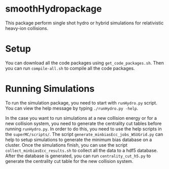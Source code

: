 smoothHydropackage
==================

This package perform single shot hydro or hybrid simulations for relativistic heavy-ion
collisions.

Setup
======

You can download all the code packages using `get_code_packages.sh`. Then you can run
`compile-all.sh` to compile all the code packages.


Running Simulations
===================

To run the simulation package, you need to start with `runHydro.py` script. You can view the help
message by typing `./runHydro.py -help`.

In the case you want to run simulations at a new collision energy or for a new collision system,
you need to generate the centrality cut tables before running `runHydro.py`. In order to do this,
you need to use the help scripts in the `superMC/scripts/`. The script
`generate_minbiasEcc_jobs_WSUGrid.py` can help to setup simulations to generate the minimum bias
database on a cluster. Once the simulations finish, you can use the script
`collect_minbiasEcc_results.sh` to collect all the data to a hdf5 database. After the database is
generated, you can run `centrality_cut_h5.py` to generate the centrality cut table for the new
collision system.
